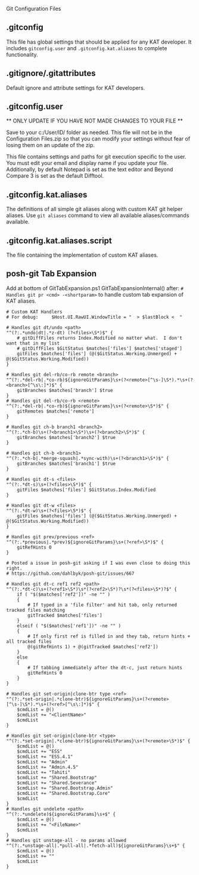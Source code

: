 Git Configuration Files

.gitconfig
----------
This file has global settings that should be applied for any KAT developer.  It includes `gitconfig.user` and `.gitconfig.kat.aliases` to complete functionality.

.gitignore/.gitattributes
-------------------------
Default ignore and attribute settings for KAT developers.

.gitconfig.user
---------------
** ONLY UPDATE IF YOU HAVE NOT MADE CHANGES TO YOUR FILE **

Save to your c:/User/ID/ folder as needed.  This file will not be in the Configuration Files.zip so that you can modify your settings without fear of losing them on an update of the zip.

This file contains settings and paths for git execution specific to the user.  You must edit your email and display name if you update your file.  Additionally, by default Notepad is set as the text editor and Beyond Compare 3 is set as the default Difftool.

.gitconfig.kat.aliases
----------------------
The definitions of all simple git aliases along with custom KAT git helper aliases.  Use `git aliases` command to view all available aliases/commands available.

.gitconfig.kat.aliases.script
-----------------------------
The file containing the implementation of custom KAT aliases.

posh-git Tab Expansion
----------------------
Add at bottom of GitTabExpansion.ps1 GitTabExpansionInternal() after: `# Handles git pr <cmd> -<shortparam>` to handle custom tab expansion of KAT aliases.

```
# Custom KAT Handlers
# For debug:     $Host.UI.RawUI.WindowTitle = "  > $lastBlock <  "

# Handles git dt/undo <path>
"^(?:.*undo|dt|.*z-dt) (?<files>\S*)$" {
    # gitDiffFiles returns Index.Modified no matter what.  I don't want that in my list
    # gitDiffFiles $GitStatus $matches['files'] $matches['staged']
    gitFiles $matches['files'] (@($GitStatus.Working.Unmerged) + @($GitStatus.Working.Modified))
}

# Handles git del-rb/co-rb remote <branch>
"^(?:.*del-rb|.*co-rb)${ignoreGitParams}\s+(?<remote>[^\s-]\S*).*\s+(?<branch>[^\s\:]*)$" {
    gitBranches $matches['branch'] $true
}
# Handles git del-rb/co-rb <remote>
"^(?:.*del-rb|.*co-rb)${ignoreGitParams}\s+(?<remote>\S*)$" {
    gitRemotes $matches['remote']
}

# Handles git ch-b branch1 <branch2>
"^(?:.*ch-b)\s+(?<branch1>\S*)\s+(?<branch2>\S*)$" {
    gitBranches $matches['branch2'] $true
}

# Handles git ch-b <branch1>
"^(?:.*ch-b|.*merge-squash|.*sync-with)\s+(?<branch1>\S*)$" {
	gitBranches $matches['branch1'] $true
}

# Handles git dt-s <files>
"^(?:.*dt-s)\s+(?<files>\S*)$" {
    gitFiles $matches['files'] $GitStatus.Index.Modified
}

# Handles git dt-w <files>
"^(?:.*dt-w)\s+(?<files>\S*)$" {
    gitFiles $matches['files'] (@($GitStatus.Working.Unmerged) + @($GitStatus.Working.Modified))
}

# Handles git prev/previous <ref>
"^(?:.*previous|.*prev)${ignoreGitParams}\s+(?<ref>\S*)$" {
    gitRefHints 0
}

# Posted a issue in posh-git asking if I was even close to doing this right.
# https://github.com/dahlbyk/posh-git/issues/667

# Handles git dt-c ref1 ref2 <path>
"^(?:.*dt-c)\s+(?<ref1>\S*)\s*(?<ref2>\S*)?\s*(?<files>\S*)?$" {
    if ( "$($matches['ref2'])" -ne "" )
    {            
        # If typed in a 'file filter' and hit tab, only returned tracked files matching
        gitTracked $matches['files']
    }
    elseif ( "$($matches['ref1'])" -ne "" )
    {            
        # If only first ref is filled in and they tab, return hints + all tracked files
        @(gitRefHints 1) + @(gitTracked $matches['ref2'])
    }
    else
    {
        # If tabbing immediately after the dt-c, just return hints
        gitRefHints 0
    }
}

# Handles git set-origin|clone-btr type <ref>
"^(?:.*set-origin|.*clone-btr)${ignoreGitParams}\s+(?<remote>[^\s-]\S*).*\s+(?<ref>[^\s\:]*)$" {
    $cmdList = @()
    $cmdList += "<ClientName>"
    $cmdList
}

# Handles git set-origin|clone-btr <type>
"^(?:.*set-origin|.*clone-btr)${ignoreGitParams}\s+(?<remote>\S*)$" {
    $cmdList = @()
    $cmdList += "ESS"
    $cmdList += "ESS.4.1"
    $cmdList += "Admin"
    $cmdList += "Admin.4.5"
    $cmdList += "Tahiti"
    $cmdList += "Shared.Bootstrap"
    $cmdList += "Shared.Severance"
    $cmdList += "Shared.Bootstrap.Admin"
    $cmdList += "Shared.Bootstrap.Core"
    $cmdList
}
# Handles git undelete <path>
"^(?:.*undelete)${ignoreGitParams}\s+$" {
    $cmdList = @()
    $cmdList += "<FileName>"
    $cmdList
}
# Handles git unstage-all - no params allowed
"^(?:.*unstage-all|.*pull-all|.*fetch-all)${ignoreGitParams}\s+$" {
    $cmdList = @()
    $cmdList += ""
    $cmdList
}
```